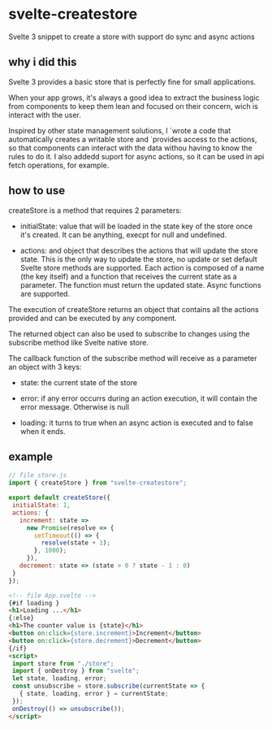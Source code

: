 # svelte-createstore
Svelte 3 snippet to create a store with support do sync and async actions

## why i did this

Svelte 3 provides a basic store that is perfectly fine for small applications.

When your app grows, it's always a good idea to extract the business logic from components to keep them lean and focused on their concern, wich is interact with the user.

Inspired by other state management solutions, I ´wrote a code that automatically creates a writable store and ´provides access to the actions, so that components can interact with the data withou having to know the rules to do it. 
I also addedd suport for async actions, so it can be used in api fetch operations, for example.


## how to use

createStore is a method that requires 2 parameters:

  * initialState: value that will be loaded in the state key of the store once it's created. It can be anything, execpt for null and undefined.
  
  * actions: and object that describes the actions that will update the store state. This is the only way to update the store, no update or set default Svelte store methods are supported. Each action is composed of a name (the key itself) and a function that receives the current state as a parameter. The function must return the updated state. Async functions are supported.

The execution of createStore returns an object that contains all the actions provided and can be executed by any component.

The returned object can also be used to subscribe to changes using the subscribe method like Svelte native store. 

The callback function of the subscribe method will receive as a parameter an object with 3 keys:

  * state: the current state of the store
    
  * error: if any error occurrs during an action execution, it will contain the error message. Otherwise is null
    
  * loading: it turns to true when an async action is executed and to false when it ends.
  
 ## example
 
 ```javascript
 // file store.js
 import { createStore } from "svelte-createstore";

export default createStore({
  initialState: 1,
  actions: {
    increment: state =>
      new Promise(resolve => {
        setTimeout(() => {
          resolve(state + 1);
        }, 1000);
      }),
    decrement: state => (state > 0 ? state - 1 : 0)
  }
});
 
```
 ```html
 <!-- file App.svelte -->
 {#if loading }
 <h1>Loading ...</h1>
 {:else}
 <h1>The counter value is {state}</h1>
 <button on:click={store.increment}>Increment</button>
 <button on:click={store.decrement}>Decrement</button>
 {/if}
<script>
  import store from "./store";
  import { onDestroy } from "svelte";
  let state, loading, error;
  const unsubscribe = store.subscribe(currentState => {
    { state, loading, error } = currentState;
  });
  onDestroy(() => unsubscribe());
</script>


